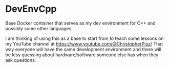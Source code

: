 # DevEnvCpp
Base Docker container that serves as my dev environment for C++ and possibly some other languages. 

I am thinking of using this as a base to start from to teach some lessons on my YouTube channel at https://www.youtube.com/@ChristopherPisz/
That way everyone will have the same development environment and there will be less guessing about hardware/software someone else has when they ask questions.
